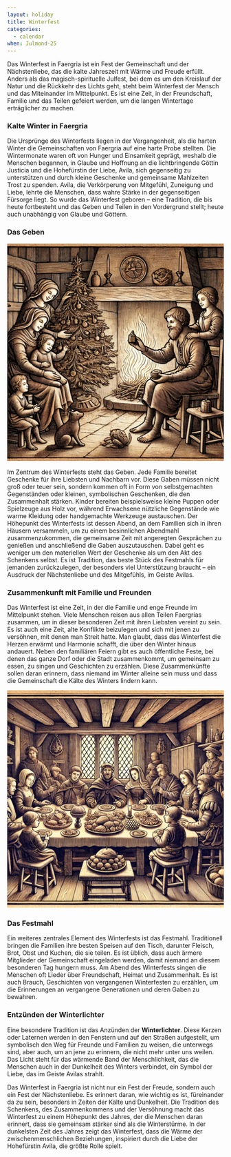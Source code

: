 ```yaml
---
layout: holiday
title: Winterfest
categories:
  - calendar
when: Julmond-25
---
```


Das Winterfest in Faergria ist ein Fest der Gemeinschaft und der Nächstenliebe, das die kalte Jahreszeit mit Wärme und
Freude erfüllt. Anders als das magisch-spirituelle Julfest, bei dem es um den Kreislauf der Natur und die Rückkehr des
Lichts geht, steht beim Winterfest der Mensch und das Miteinander im Mittelpunkt. Es ist eine Zeit, in der Freundschaft,
Familie und das Teilen gefeiert werden, um die langen Wintertage erträglicher zu machen.

### Kalte Winter in Faergria

Die Ursprünge des Winterfests liegen in der Vergangenheit, als die harten Winter die Gemeinschaften von Faergria auf
eine harte Probe stellten. Die Wintermonate waren oft von Hunger und Einsamkeit geprägt, weshalb die Menschen begannen,
in Glaube und Hoffnung an die lichtbringende Göttin Justicia und die Hohefürstin der Liebe, Avila, sich gegenseitig zu
unterstützen und durch kleine Geschenke und gemeinsame Mahlzeiten Trost zu spenden. Avila, die Verkörperung von
Mitgefühl, Zuneigung und Liebe, lehrte die Menschen, dass wahre Stärke in der gegenseitigen Fürsorge liegt. So wurde das
Winterfest geboren – eine Tradition, die bis heute fortbesteht und das Geben und Teilen in den Vordergrund stellt; heute
auch unabhängig von Glaube und Göttern.

### Das Geben

<img src="../../assets/imgs/calendar/winterfest.png" class="justified-img-right">

Im Zentrum des Winterfests steht das Geben. Jede Familie bereitet Geschenke für ihre Liebsten und Nachbarn vor. Diese
Gaben müssen nicht groß oder teuer sein, sondern kommen oft in Form von selbstgemachten Gegenständen oder kleinen,
symbolischen Geschenken, die den Zusammenhalt stärken. Kinder bereiten beispielsweise kleine Puppen oder Spielzeuge aus
Holz vor, während Erwachsene nützliche Gegenstände wie warme Kleidung oder handgemachte Werkzeuge austauschen. Der
Höhepunkt des Winterfests ist dessen Abend, an dem Familien sich in ihren Häusern versammeln, um zu einem besinnlichen
Abendmahl zusammenzukommen, die gemeinsame Zeit mit angeregten Gesprächen zu genießen und anschließend die Gaben
auszutauschen. Dabei geht es weniger um den materiellen Wert der Geschenke als um den Akt des Schenkens selbst. Es ist
Tradition, das beste Stück des Festmahls für jemanden zurückzulegen, der besonders viel Unterstützung braucht – ein
Ausdruck der Nächstenliebe und des Mitgefühls, im Geiste Avilas.

### Zusammenkunft mit Familie und Freunden

Das Winterfest ist eine Zeit, in der die Familie und enge Freunde im Mittelpunkt stehen. Viele Menschen reisen aus allen
Teilen Faergrias zusammen, um in dieser besonderen Zeit mit ihren Liebsten vereint zu sein. Es ist auch eine Zeit, alte
Konflikte beizulegen und sich mit jenen zu versöhnen, mit denen man Streit hatte. Man glaubt, dass das Winterfest die
Herzen erwärmt und Harmonie schafft, die über den Winter hinaus andauert. Neben den familiären Feiern gibt es auch
öffentliche Feste, bei denen das ganze Dorf oder die Stadt zusammenkommt, um gemeinsam zu essen, zu singen und
Geschichten zu erzählen. Diese Zusammenkünfte sollen daran erinnern, dass niemand im Winter alleine sein muss und dass
die Gemeinschaft die Kälte des Winters lindern kann.

<img src="../../assets/imgs/calendar/winterfest_2.png" class="justified-img-right">

### Das Festmahl

Ein weiteres zentrales Element des Winterfests ist das Festmahl. Traditionell bringen die Familien ihre besten Speisen
auf den Tisch, darunter Fleisch, Brot, Obst und Kuchen, die sie teilen. Es ist üblich, dass auch ärmere Mitglieder der
Gemeinschaft eingeladen werden, damit niemand an diesem besonderen Tag hungern muss. Am Abend des Winterfests singen die
Menschen oft Lieder über Freundschaft, Heimat und Zusammenhalt. Es ist auch Brauch, Geschichten von vergangenen
Winterfesten zu erzählen, um die Erinnerungen an vergangene Generationen und deren Gaben zu bewahren.

### Entzünden der Winterlichter

Eine besondere Tradition ist das Anzünden der **Winterlichter**. Diese Kerzen oder Laternen werden in den Fenstern und auf
den Straßen aufgestellt, um symbolisch den Weg für Freunde und Familien zu weisen, die unterwegs sind, aber auch, um an
jene zu erinnern, die nicht mehr unter uns weilen. Das Licht steht für das wärmende Band der Menschlichkeit, das die
Menschen auch in der Dunkelheit des Winters verbindet, ein Symbol der Liebe, das im Geiste Avilas strahlt.

Das Winterfest in Faergria ist nicht nur ein Fest der Freude, sondern auch ein Fest der Nächstenliebe. Es erinnert
daran, wie wichtig es ist, füreinander da zu sein, besonders in Zeiten der Kälte und Dunkelheit. Die Tradition des
Schenkens, des Zusammenkommens und der Versöhnung macht das Winterfest zu einem Höhepunkt des Jahres, der die Menschen
daran erinnert, dass sie gemeinsam stärker sind als die Winterstürme. In der dunkelsten Zeit des Jahres zeigt das
Winterfest, dass die Wärme der zwischenmenschlichen Beziehungen, inspiriert durch die Liebe der Hohefürstin Avila, die
größte Rolle spielt.

